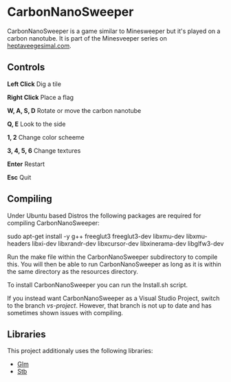 # CarbonNanoSweeper

CarbonNanoSweeper is a game similar to Minesweeper but it's played on a carbon nanotube.
It is part of the Minesveeper series on [heptaveegesimal.com](https://heptaveegesimal.com/).

## Controls

**Left Click**
Dig a tile

**Right Click**
Place a flag

**W, A, S, D**
Rotate or move the carbon nanotube

**Q, E**
Look to the side

**1, 2**
Change color scheeme

**3, 4, 5, 6**
Change textures

**Enter**
Restart

**Esc**
Quit

## Compiling

Under Ubuntu based Distros the following packages are required for compiling CarbonNanoSweeper:

sudo apt-get install -y g++ freeglut3 freeglut3-dev libxmu-dev libxmu-headers libxi-dev libxrandr-dev libxcursor-dev libxinerama-dev libglfw3-dev

Run the make file within the CarbonNanoSweeper subdirectory to compile this.
You will then be able to run CarbonNanoSweeper as long as it is within the same directory as the resources directory.

To install CarbonNanoSweeper you can run the Install.sh script.

If you instead want CarbonNanoSweeper as a Visual Studio Project, switch to the branch *vs-project*.
However, that branch is not up to date and has sometimes shown issues with compiling.

## Libraries

This project additionaly uses the following libraries:
- [Glm](https://glm.g-truc.net)
- [Stb](http://nothings.org/)
